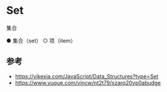 # Set

集合

● 集合（set）
  ○ 项（item）

## 参考

- https://vikexia.com/JavaScript/Data_Structures?type=Set
- https://www.yuque.com/yincw/nt2t79/szarq20yp0abudge